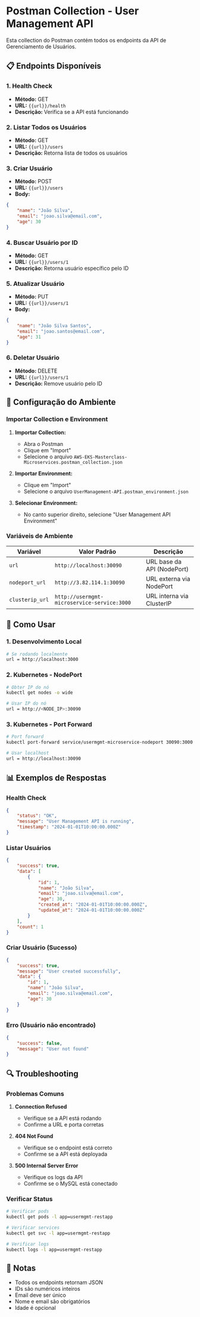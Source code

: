 # Postman Collection - User Management API

Esta collection do Postman contém todos os endpoints da API de Gerenciamento de Usuários.

## 📋 Endpoints Disponíveis

### 1. **Health Check**
- **Método:** GET
- **URL:** `{{url}}/health`
- **Descrição:** Verifica se a API está funcionando

### 2. **Listar Todos os Usuários**
- **Método:** GET
- **URL:** `{{url}}/users`
- **Descrição:** Retorna lista de todos os usuários

### 3. **Criar Usuário**
- **Método:** POST
- **URL:** `{{url}}/users`
- **Body:**
```json
{
    "name": "João Silva",
    "email": "joao.silva@email.com",
    "age": 30
}
```

### 4. **Buscar Usuário por ID**
- **Método:** GET
- **URL:** `{{url}}/users/1`
- **Descrição:** Retorna usuário específico pelo ID

### 5. **Atualizar Usuário**
- **Método:** PUT
- **URL:** `{{url}}/users/1`
- **Body:**
```json
{
    "name": "João Silva Santos",
    "email": "joao.santos@email.com",
    "age": 31
}
```

### 6. **Deletar Usuário**
- **Método:** DELETE
- **URL:** `{{url}}/users/1`
- **Descrição:** Remove usuário pelo ID

## 🔧 Configuração do Ambiente

### Importar Collection e Environment

1. **Importar Collection:**
   - Abra o Postman
   - Clique em "Import"
   - Selecione o arquivo `AWS-EKS-Masterclass-Microservices.postman_collection.json`

2. **Importar Environment:**
   - Clique em "Import"
   - Selecione o arquivo `UserManagement-API.postman_environment.json`

3. **Selecionar Environment:**
   - No canto superior direito, selecione "User Management API Environment"

### Variáveis de Ambiente

| Variável | Valor Padrão | Descrição |
|----------|--------------|-----------|
| `url` | `http://localhost:30090` | URL base da API (NodePort) |
| `nodeport_url` | `http://3.82.114.1:30090` | URL externa via NodePort |
| `clusterip_url` | `http://usermgmt-microservice-service:3000` | URL interna via ClusterIP |

## 🚀 Como Usar

### 1. **Desenvolvimento Local**
```bash
# Se rodando localmente
url = http://localhost:3000
```

### 2. **Kubernetes - NodePort**
```bash
# Obter IP do nó
kubectl get nodes -o wide

# Usar IP do nó
url = http://<NODE_IP>:30090
```

### 3. **Kubernetes - Port Forward**
```bash
# Port forward
kubectl port-forward service/usermgmt-microservice-nodeport 30090:3000

# Usar localhost
url = http://localhost:30090
```

## 📊 Exemplos de Respostas

### Health Check
```json
{
    "status": "OK",
    "message": "User Management API is running",
    "timestamp": "2024-01-01T10:00:00.000Z"
}
```

### Listar Usuários
```json
{
    "success": true,
    "data": [
        {
            "id": 1,
            "name": "João Silva",
            "email": "joao.silva@email.com",
            "age": 30,
            "created_at": "2024-01-01T10:00:00.000Z",
            "updated_at": "2024-01-01T10:00:00.000Z"
        }
    ],
    "count": 1
}
```

### Criar Usuário (Sucesso)
```json
{
    "success": true,
    "message": "User created successfully",
    "data": {
        "id": 1,
        "name": "João Silva",
        "email": "joao.silva@email.com",
        "age": 30
    }
}
```

### Erro (Usuário não encontrado)
```json
{
    "success": false,
    "message": "User not found"
}
```

## 🔍 Troubleshooting

### Problemas Comuns

1. **Connection Refused**
   - Verifique se a API está rodando
   - Confirme a URL e porta corretas

2. **404 Not Found**
   - Verifique se o endpoint está correto
   - Confirme se a API está deployada

3. **500 Internal Server Error**
   - Verifique os logs da API
   - Confirme se o MySQL está conectado

### Verificar Status

```bash
# Verificar pods
kubectl get pods -l app=usermgmt-restapp

# Verificar services
kubectl get svc -l app=usermgmt-restapp

# Verificar logs
kubectl logs -l app=usermgmt-restapp
```

## 📝 Notas

- Todos os endpoints retornam JSON
- IDs são numéricos inteiros
- Email deve ser único
- Nome e email são obrigatórios
- Idade é opcional
